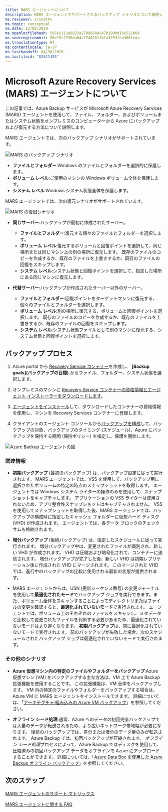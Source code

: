 ```yaml
---
title: MARS エージェントについて
description: MARS エージェントでサポートされるバックアップ シナリオについて説明します
ms.reviewer: srinathv
ms.topic: conceptual
ms.date: 12/02/2019
ms.openlocfilehash: 5656c113a6823a1708854a547b199bd16c521b04
ms.sourcegitcommit: 50ef5c2798da04cf746181fbfa3253fca366feaa
ms.translationtype: HT
ms.contentlocale: ja-JP
ms.lasthandoff: 04/30/2020
ms.locfileid: "82611485"
---
```

# <a name="about-the-microsoft-azure-recovery-services-mars-agent"></a>Microsoft Azure Recovery Services (MARS) エージェントについて

この記事では、Azure Backup サービスが Microsoft Azure Recovery Services (MARS) エージェントを使用して、ファイル、フォルダー、およびボリュームまたはシステム状態をオンプレミスのコンピューターから Azure にバックアップおよび復元する方法について説明します。

MARS エージェントでは、次のバックアップ シナリオがサポートされています。

![MARS のバックアップ シナリオ](./media/backup-try-azure-backup-in-10-mins/backup-scenarios.png)

- **ファイルとフォルダー**:Windows のファイルとフォルダーを選択的に保護します。
- **ボリューム レベル**:ご使用のマシンの Windows ボリューム全体を保護します。
- **システム レベル**:Windows システム状態全体を保護します。

MARS エージェントでは、次の復元シナリオがサポートされています。

![MARS の復旧シナリオ](./media/backup-try-azure-backup-in-10-mins/restore-scenarios.png)

- **同じサーバー**:バックアップが最初に作成されたサーバー。
  - **ファイルとフォルダー**:復元する個々のファイルとフォルダーを選択します。
  - **ボリューム レベル**:復元するボリュームと回復ポイントを選択して、同じ場所または同じマシン上の別の場所に復元します。  既存のファイルのコピーを作成するか、既存のファイルを上書きするか、既存のファイルの回復をスキップします。
  - **システム レベル**:システム状態と回復ポイントを選択して、指定した場所にある同じマシンに復元します。

- **代替サーバー**:バックアップが作成されたサーバー以外のサーバー。
  - **ファイルとフォルダー**:回復ポイントをターゲットマシンに復元する、個々のファイルとフォルダーを選択します。
  - **ボリューム レベル**:別の場所に復元する、ボリュームと回復ポイントを選択します。 既存のファイルのコピーを作成するか、既存のファイルを上書きするか、既存のファイルの回復をスキップします。
  - **システム レベル**:システム状態ファイルとして別のマシンに復元する、システム状態と回復ポイントを選択します。

## <a name="backup-process"></a>バックアップ プロセス

1. Azure portal から [Recovery Service コンテナー](install-mars-agent.md#create-a-recovery-services-vault)を作成し、 **[Backup goals]\(バックアップの目標\)** からファイル、フォルダー、システム状態を選択します。
2. オンプレミスのマシンに [Recovery Service コンテナーの資格情報とエージェント インストーラーをダウンロードします](https://docs.microsoft.com/azure/backup/install-mars-agent#download-the-mars-agent)。

3. [エージェントをインストール](https://docs.microsoft.com/azure/backup/install-mars-agent#install-and-register-the-agent)して、ダウンロードしたコンテナーの資格情報を使用し、マシンを Recovery Services コンテナーに登録します。
4. クライアントのエージェント コンソールから[バックアップを構成](https://docs.microsoft.com/azure/backup/backup-windows-with-mars-agent#create-a-backup-policy)して、バックアップの対象、バックアップのタイミング (スケジュール)、Azure にバックアップを保持する期間 (保持ポリシー) を指定し、保護を開始します。

![Azure Backup エージェントの図](./media/backup-try-azure-backup-in-10-mins/backup-process.png)

### <a name="additional-information"></a>関連情報

- **初期バックアップ** (最初のバックアップ) は、バックアップ設定に従って実行されます。  MARS エージェントでは、VSS を使用して、バックアップ用に選択されたボリュームの特定の時点のスナップショットを取得します。 エージェントでは Windows システム ライターの操作のみを使用して、スナップショットをキャプチャします。 アプリケーションの VSS ライターは使用されないため、アプリ整合性スナップショットはキャプチャされません。 VSS を使用してスナップショットを取得した後、MARS エージェントでは、バックアップの構成時に指定したキャッシュ フォルダーに仮想ハード ディスク (VHD) が作成されます。 エージェントでは、各データ ブロックのチェックサムも格納されます。

- **増分バックアップ** (後続バックアップ) は、指定したスケジュールに従って実行されます。 増分バックアップ中は、変更されたファイルが識別され、新しい VHD が作成されます。 VHD は圧縮および暗号化されて、コンテナーに送信されます。 増分バックアップが完了した後、新しい VHD は初期レプリケーション後に作成された VHD にマージされます。 このマージされた VHD では、進行中のバックアップの比較に使用される最新の状態が提供されます。

- MARS エージェントからは、USN (更新シーケンス番号) の変更ジャーナルを使用して**最適化されたモード**でバックアップ ジョブを実行できます。また、ボリューム全体をスキャンすることによってディレクトリまたはファイルの変更を確認すると、**最適化されていないモード**で実行されます。 エージェントでは、ボリューム上のそれぞれのファイルをスキャンし、メタデータと比較して変更されたファイルを判断する必要があるため、最適化されていないモードはより遅くなります。  **初期バックアップ**は、常に最適化されていないモードで実行されます。 前のバックアップが失敗した場合、次のスケジュールされたバックアップ ジョブは最適化されていないモードで実行されます。

### <a name="additional-scenarios"></a>その他のシナリオ

- **Azure 仮想マシン内の特定のファイルやフォルダーをバックアップ**:Azure 仮想マシン (VM) をバックアップする主な方法は、VM 上で Azure Backup 拡張機能を使用することです。 この拡張機能は、VM 全体をバックアップします。 VM 内の特定のファイルやフォルダーをバックアップする場合は、Azure VM に MARS エージェントをインストールできます。 詳細については、「[アーキテクチャ:組み込みの Azure VM バックアップ](https://docs.microsoft.com/azure/backup/backup-architecture#architecture-built-in-azure-vm-backup)」を参照してください。

- **オフライン シード処理**:通常、Azure へのデータの初回完全バックアップでは大量のデータが転送されるため、より広いネットワーク帯域幅が必要になります。 後続のバックアップでは、差分または増分のデータ量のみが転送されます。 Azure Backup では、初回バックアップが圧縮されます。 *オフライン シード処理*プロセスによって、Azure Backup ではディスクを使用して、圧縮済みの初回バックアップ データをオフラインで Azure にアップロードすることができます。 詳細については、「[Azure Data Box を使用した Azure Backup オフライン バックアップ](offline-backup-azure-data-box.md)」を参照してください。

## <a name="next-steps"></a>次のステップ

[MARS エージェントのサポート マトリックス](https://docs.microsoft.com/azure/backup/backup-support-matrix-mars-agent)

[MARS エージェントに関する FAQ](https://docs.microsoft.com/azure/backup/backup-azure-file-folder-backup-faq)
